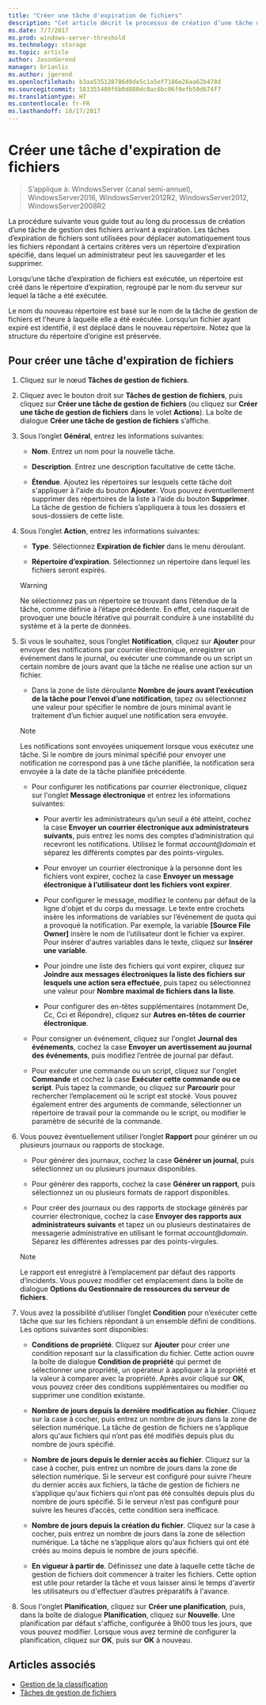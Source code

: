 ```yaml
---
title: "Créer une tâche d'expiration de fichiers"
description: "Cet article décrit le processus de création d’une tâche de gestion des fichiers sur le point d’expirer"
ms.date: 7/7/2017
ms.prod: windows-server-threshold
ms.technology: storage
ms.topic: article
author: JasonGerend
manager: brianlic
ms.author: jgerend
ms.openlocfilehash: b3aa535128786d0de5c1a5ef7186e26aa62b478d
ms.sourcegitcommit: 583355400f6b0d880dc0ac6bc06f0efb50d674f7
ms.translationtype: HT
ms.contentlocale: fr-FR
ms.lasthandoff: 10/17/2017
---
```

# <a name="create-a-file-expiration-task"></a>Créer une tâche d'expiration de fichiers

> S’applique à: WindowsServer (canal semi-annuel), WindowsServer2016, WindowsServer2012R2, WindowsServer2012, WindowsServer2008R2

La procédure suivante vous guide tout au long du processus de création d’une tâche de gestion des fichiers arrivant à expiration. Les tâches d’expiration de fichiers sont utilisées pour déplacer automatiquement tous les fichiers répondant à certains critères vers un répertoire d’expiration spécifié, dans lequel un administrateur peut les sauvegarder et les supprimer.

Lorsqu’une tâche d’expiration de fichiers est exécutée, un répertoire est créé dans le répertoire d’expiration, regroupé par le nom du serveur sur lequel la tâche a été exécutée.

Le nom du nouveau répertoire est basé sur le nom de la tâche de gestion de fichiers et l'heure à laquelle elle a été exécutée. Lorsqu’un fichier ayant expiré est identifié, il est déplacé dans le nouveau répertoire. Notez que la structure du répertoire d’origine est préservée.

## <a name="to-create-a-file-expiration-task"></a>Pour créer une tâche d'expiration de fichiers

1.  Cliquez sur le nœud **Tâches de gestion de fichiers**.

2.  Cliquez avec le bouton droit sur **Tâches de gestion de fichiers**, puis cliquez sur **Créer une tâche de gestion de fichiers** (ou cliquez sur **Créer une tâche de gestion de fichiers** dans le volet **Actions**). La boîte de dialogue **Créer une tâche de gestion de fichiers** s’affiche.

3.  Sous l’onglet **Général**, entrez les informations suivantes:

    -   **Nom**. Entrez un nom pour la nouvelle tâche.  

    -   **Description**. Entrez une description facultative de cette tâche.  
    
    -   **Étendue**. Ajoutez les répertoires sur lesquels cette tâche doit s'appliquer à l'aide du bouton **Ajouter**. Vous pouvez éventuellement supprimer des répertoires de la liste à l’aide du bouton **Supprimer**. La tâche de gestion de fichiers s’appliquera à tous les dossiers et sous-dossiers de cette liste.

4.  Sous l’onglet **Action**, entrez les informations suivantes:

    -   **Type**. Sélectionnez **Expiration de fichier** dans le menu déroulant.

    -   **Répertoire d’expiration**. Sélectionnez un répertoire dans lequel les fichiers seront expirés.

     > [!Warning]
     > Ne sélectionnez pas un répertoire se trouvant dans l’étendue de la tâche, comme définie à l’étape précédente. En effet, cela risquerait de provoquer une boucle itérative qui pourrait conduire à une instabilité du système et à la perte de données.

5.  Si vous le souhaitez, sous l’onglet **Notification**, cliquez sur **Ajouter** pour envoyer des notifications par courrier électronique, enregistrer un événement dans le journal, ou exécuter une commande ou un script un certain nombre de jours avant que la tâche ne réalise une action sur un fichier.

    -   Dans la zone de liste déroulante **Nombre de jours avant l’exécution de la tâche pour l’envoi d’une notification**, tapez ou sélectionnez une valeur pour spécifier le nombre de jours minimal avant le traitement d’un fichier auquel une notification sera envoyée.

     > [!Note]
     > Les notifications sont envoyées uniquement lorsque vous exécutez une tâche. Si le nombre de jours minimal spécifié pour envoyer une notification ne correspond pas à une tâche planifiée, la notification sera envoyée à la date de la tâche planifiée précédente.

    -   Pour configurer les notifications par courrier électronique, cliquez sur l'onglet **Message électronique** et entrez les informations suivantes:

        -   Pour avertir les administrateurs qu’un seuil a été atteint, cochez la case **Envoyer un courrier électronique aux administrateurs suivants**, puis entrez les noms des comptes d’administration qui recevront les notifications. Utilisez le format *account@domain* et séparez les différents comptes par des points-virgules.  

        -   Pour envoyer un courrier électronique à la personne dont les fichiers vont expirer, cochez la case **Envoyer un message électronique à l’utilisateur dont les fichiers vont expirer**.

        -   Pour configurer le message, modifiez le contenu par défaut de la ligne d'objet et du corps du message. Le texte entre crochets insère les informations de variables sur l’événement de quota qui a provoqué la notification. Par exemple, la variable **\[Source File Owner\]** insère le nom de l’utilisateur dont le fichier va expirer. Pour insérer d'autres variables dans le texte, cliquez sur **Insérer une variable**.

        -   Pour joindre une liste des fichiers qui vont expirer, cliquez sur **Joindre aux messages électroniques la liste des fichiers sur lesquels une action sera effectuée**, puis tapez ou sélectionnez une valeur pour **Nombre maximal de fichiers dans la liste**.

        -   Pour configurer des en-têtes supplémentaires (notamment De, Cc, Cci et Répondre), cliquez sur **Autres en-têtes de courrier électronique**.  

    -   Pour consigner un événement, cliquez sur l'onglet **Journal des événements**, cochez la case **Envoyer un avertissement au journal des événements**, puis modifiez l’entrée de journal par défaut.  

    -   Pour exécuter une commande ou un script, cliquez sur l'onglet **Commande** et cochez la case **Exécuter cette commande ou ce script**. Puis tapez la commande, ou cliquez sur **Parcourir** pour rechercher l’emplacement où le script est stocké. Vous pouvez également entrer des arguments de commande, sélectionner un répertoire de travail pour la commande ou le script, ou modifier le paramètre de sécurité de la commande.

6.  Vous pouvez éventuellement utiliser l’onglet **Rapport** pour générer un ou plusieurs journaux ou rapports de stockage.

    -   Pour générer des journaux, cochez la case **Générer un journal**, puis sélectionnez un ou plusieurs journaux disponibles.  

    -   Pour générer des rapports, cochez la case **Générer un rapport**, puis sélectionnez un ou plusieurs formats de rapport disponibles.  

    -   Pour créer des journaux ou des rapports de stockage générés par courrier électronique, cochez la case **Envoyer des rapports aux administrateurs suivants** et tapez un ou plusieurs destinataires de messagerie administrative en utilisant le format *account@domain*. Séparez les différentes adresses par des points-virgules.

     > [!Note]
     > Le rapport est enregistré à l’emplacement par défaut des rapports d’incidents. Vous pouvez modifier cet emplacement dans la boîte de dialogue **Options du Gestionnaire de ressources du serveur de fichiers**.
        
7. Vous avez la possibilité d’utiliser l’onglet **Condition** pour n’exécuter cette tâche que sur les fichiers répondant à un ensemble défini de conditions. Les options suivantes sont disponibles:

    -   **Conditions de propriété**. Cliquez sur **Ajouter** pour créer une condition reposant sur la classification du fichier. Cette action ouvre la boîte de dialogue **Condition de propriété** qui permet de sélectionner une propriété, un opérateur à appliquer à la propriété et la valeur à comparer avec la propriété. Après avoir cliqué sur **OK**, vous pouvez créer des conditions supplémentaires ou modifier ou supprimer une condition existante.

    -   **Nombre de jours depuis la dernière modification au fichier**. Cliquez sur la case à cocher, puis entrez un nombre de jours dans la zone de sélection numérique. La tâche de gestion de fichiers ne s’applique alors qu'aux fichiers qui n’ont pas été modifiés depuis plus du nombre de jours spécifié.

    -   **Nombre de jours depuis le dernier accès au fichier**. Cliquez sur la case à cocher, puis entrez un nombre de jours dans la zone de sélection numérique. Si le serveur est configuré pour suivre l'heure du dernier accès aux fichiers, la tâche de gestion de fichiers ne s’applique qu'aux fichiers qui n’ont pas été consultés depuis plus du nombre de jours spécifié. Si le serveur n’est pas configuré pour suivre les heures d’accès, cette condition sera inefficace.

    -   **Nombre de jours depuis la création du fichier**. Cliquez sur la case à cocher, puis entrez un nombre de jours dans la zone de sélection numérique. La tâche ne s’applique alors qu'aux fichiers qui ont été créés au moins depuis le nombre de jours spécifié.  

    -   **En vigueur à partir de**. Définissez une date à laquelle cette tâche de gestion de fichiers doit commencer à traiter les fichiers. Cette option est utile pour retarder la tâche et vous laisser ainsi le temps d'avertir les utilisateurs ou d'effectuer d’autres préparatifs à l'avance.

8.  Sous l'onglet **Planification**, cliquez sur **Créer une planification**, puis, dans la boîte de dialogue **Planification**, cliquez sur **Nouvelle**. Une planification par défaut s'affiche, configurée à 9h00 tous les jours, que vous pouvez modifier. Lorsque vous avez terminé de configurer la planification, cliquez sur **OK**, puis sur **OK** à nouveau.

## <a name="see-also"></a>Articles associés

-   [Gestion de la classification](classification-management.md)
-   [Tâches de gestion de fichiers](file-management-tasks.md)